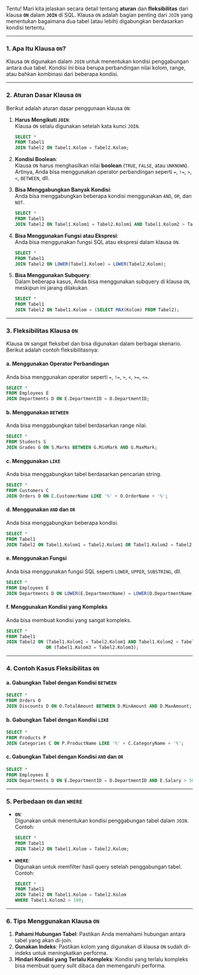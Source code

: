 Tentu! Mari kita jelaskan secara detail tentang **aturan** dan **fleksibilitas** dari klausa **`ON`** dalam **`JOIN`** di SQL. Klausa `ON` adalah bagian penting dari `JOIN` yang menentukan bagaimana dua tabel (atau lebih) digabungkan berdasarkan kondisi tertentu.

---

### 1. **Apa Itu Klausa `ON`?**
Klausa `ON` digunakan dalam `JOIN` untuk menentukan kondisi penggabungan antara dua tabel. Kondisi ini bisa berupa perbandingan nilai kolom, range, atau bahkan kombinasi dari beberapa kondisi.

---

### 2. **Aturan Dasar Klausa `ON`**
Berikut adalah aturan dasar penggunaan klausa `ON`:
1. **Harus Mengikuti `JOIN`**:  
   Klausa `ON` selalu digunakan setelah kata kunci `JOIN`.
   ```sql
   SELECT *
   FROM Tabel1
   JOIN Tabel2 ON Tabel1.Kolom = Tabel2.Kolom;
   ```

2. **Kondisi Boolean**:  
   Klausa `ON` harus menghasilkan nilai **boolean** (`TRUE`, `FALSE`, atau `UNKNOWN`). Artinya, Anda bisa menggunakan operator perbandingan seperti `=`, `!=`, `>`, `<`, `BETWEEN`, dll.

3. **Bisa Menggabungkan Banyak Kondisi**:  
   Anda bisa menggabungkan beberapa kondisi menggunakan `AND`, `OR`, dan `NOT`.
   ```sql
   SELECT *
   FROM Tabel1
   JOIN Tabel2 ON Tabel1.Kolom1 = Tabel2.Kolom1 AND Tabel1.Kolom2 > Tabel2.Kolom2;
   ```

4. **Bisa Menggunakan Fungsi atau Ekspresi**:  
   Anda bisa menggunakan fungsi SQL atau ekspresi dalam klausa `ON`.
   ```sql
   SELECT *
   FROM Tabel1
   JOIN Tabel2 ON LOWER(Tabel1.Kolom) = LOWER(Tabel2.Kolom);
   ```

5. **Bisa Menggunakan Subquery**:  
   Dalam beberapa kasus, Anda bisa menggunakan subquery di klausa `ON`, meskipun ini jarang dilakukan.
   ```sql
   SELECT *
   FROM Tabel1
   JOIN Tabel2 ON Tabel1.Kolom = (SELECT MAX(Kolom) FROM Tabel2);
   ```

---

### 3. **Fleksibilitas Klausa `ON`**
Klausa `ON` sangat fleksibel dan bisa digunakan dalam berbagai skenario. Berikut adalah contoh fleksibilitasnya:

#### a. **Menggunakan Operator Perbandingan**
Anda bisa menggunakan operator seperti `=`, `!=`, `>`, `<`, `>=`, `<=`.
```sql
SELECT *
FROM Employees E
JOIN Departments D ON E.DepartmentID = D.DepartmentID;
```

#### b. **Menggunakan `BETWEEN`**
Anda bisa menggabungkan tabel berdasarkan range nilai.
```sql
SELECT *
FROM Students S
JOIN Grades G ON S.Marks BETWEEN G.MinMark AND G.MaxMark;
```

#### c. **Menggunakan `LIKE`**
Anda bisa menggabungkan tabel berdasarkan pencarian string.
```sql
SELECT *
FROM Customers C
JOIN Orders O ON C.CustomerName LIKE '%' + O.OrderName + '%';
```

#### d. **Menggunakan `AND` dan `OR`**
Anda bisa menggabungkan beberapa kondisi.
```sql
SELECT *
FROM Tabel1
JOIN Tabel2 ON Tabel1.Kolom1 = Tabel2.Kolom1 OR Tabel1.Kolom2 = Tabel2.Kolom2;
```

#### e. **Menggunakan Fungsi**
Anda bisa menggunakan fungsi SQL seperti `LOWER`, `UPPER`, `SUBSTRING`, dll.
```sql
SELECT *
FROM Employees E
JOIN Departments D ON LOWER(E.DepartmentName) = LOWER(D.DepartmentName);
```

#### f. **Menggunakan Kondisi yang Kompleks**
Anda bisa membuat kondisi yang sangat kompleks.
```sql
SELECT *
FROM Tabel1
JOIN Tabel2 ON (Tabel1.Kolom1 = Tabel2.Kolom1 AND Tabel1.Kolom2 > Tabel2.Kolom2)
               OR (Tabel1.Kolom3 = Tabel2.Kolom3);
```

---

### 4. **Contoh Kasus Fleksibilitas `ON`**
#### a. **Gabungkan Tabel dengan Kondisi `BETWEEN`**
```sql
SELECT *
FROM Orders O
JOIN Discounts D ON O.TotalAmount BETWEEN D.MinAmount AND D.MaxAmount;
```

#### b. **Gabungkan Tabel dengan Kondisi `LIKE`**
```sql
SELECT *
FROM Products P
JOIN Categories C ON P.ProductName LIKE '%' + C.CategoryName + '%';
```

#### c. **Gabungkan Tabel dengan Kondisi `AND` dan `OR`**
```sql
SELECT *
FROM Employees E
JOIN Departments D ON E.DepartmentID = D.DepartmentID AND E.Salary > 50000;
```

---

### 5. **Perbedaan `ON` dan `WHERE`**
- **`ON`**:  
  Digunakan untuk menentukan kondisi penggabungan tabel dalam `JOIN`.  
  Contoh:
  ```sql
  SELECT *
  FROM Tabel1
  JOIN Tabel2 ON Tabel1.Kolom = Tabel2.Kolom;
  ```

- **`WHERE`**:  
  Digunakan untuk memfilter hasil query setelah penggabungan tabel.  
  Contoh:
  ```sql
  SELECT *
  FROM Tabel1
  JOIN Tabel2 ON Tabel1.Kolom = Tabel2.Kolom
  WHERE Tabel1.Kolom2 > 100;
  ```

---

### 6. **Tips Menggunakan Klausa `ON`**
1. **Pahami Hubungan Tabel**: Pastikan Anda memahami hubungan antara tabel yang akan di-join.
2. **Gunakan Indeks**: Pastikan kolom yang digunakan di klausa `ON` sudah di-indeks untuk meningkatkan performa.
3. **Hindari Kondisi yang Terlalu Kompleks**: Kondisi yang terlalu kompleks bisa membuat query sulit dibaca dan memengaruhi performa.

